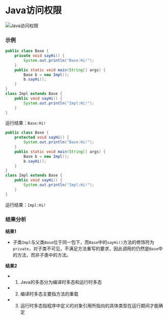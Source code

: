 # Java访问权限
![Java访问权限](../image/JavaAccess.png)
### 示例
```java
public class Base {
	private void sayHi() {
		System.out.println("Base:Hi!");
	}
	public static void main(String[] args) {
		Base b = new Impl();
		b.sayHi();
	}
}
class Impl extends Base {
	public void sayHi() {
		System.out.println("Impl:Hi!");
	}
}
```
运行结果：`Base:Hi!`

```java
public class Base {
	protected void sayHi() {
		System.out.println("Base:Hi!");
	}
	public static void main(String[] args) {
		Base b = new Impl();
		b.sayHi();
	}
}
class Impl extends Base {
	public void sayHi() {
		System.out.println("Impl:Hi!");
	}
}
```
运行结果：`Impl:Hi!`
### 结果分析

 **结果1**   
- 子类`Impl`与父类`Base`位于同一包下，而`Base`中的`sayHi()`方法的修饰符为`private`，对子类不可见，不满足方法重写的要求，因此调用的仍然是`Base`中的方法，而非子类中的方法。  

 **结果2**   
- 1. Java的多态分为编译时多态和运行时多态  
- 2. 编译时多态主要指方法的重载
- 3. 运行时多态指程序中定义的对象引用所指向的具体类型在运行期间才能确定


